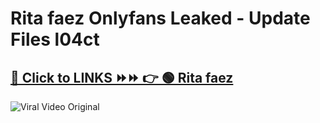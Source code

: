 
 # Rita faez Onlyfans Leaked - Update Files l04ct

## <h2><a href="https://clipsfans.com/Rita_faez&ref=git">🔗 Click to LINKS ⏩⏩ 👉 🟢 Rita faez </a></h2>

<a href="https://clipsfans.com/Rita_faez&ref=git" rel="nofollow" data-target="animated-image.originalLink"><img src="https://i.ibb.co.com/xMMVF88/686577567.gif" alt="Viral Video Original" style="max-width: 100%; display: inline-block;" data-target="animated-image.originalImage"></a>

